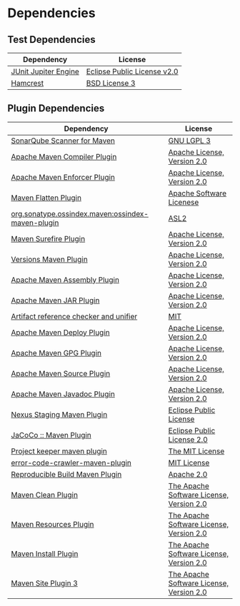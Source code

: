 <!-- @formatter:off -->
# Dependencies

## Test Dependencies

| Dependency                | License                          |
| ------------------------- | -------------------------------- |
| [JUnit Jupiter Engine][0] | [Eclipse Public License v2.0][1] |
| [Hamcrest][2]             | [BSD License 3][3]               |

## Plugin Dependencies

| Dependency                                              | License                                        |
| ------------------------------------------------------- | ---------------------------------------------- |
| [SonarQube Scanner for Maven][4]                        | [GNU LGPL 3][5]                                |
| [Apache Maven Compiler Plugin][6]                       | [Apache License, Version 2.0][7]               |
| [Apache Maven Enforcer Plugin][8]                       | [Apache License, Version 2.0][7]               |
| [Maven Flatten Plugin][9]                               | [Apache Software Licenese][10]                 |
| [org.sonatype.ossindex.maven:ossindex-maven-plugin][11] | [ASL2][10]                                     |
| [Maven Surefire Plugin][12]                             | [Apache License, Version 2.0][7]               |
| [Versions Maven Plugin][13]                             | [Apache License, Version 2.0][7]               |
| [Apache Maven Assembly Plugin][14]                      | [Apache License, Version 2.0][7]               |
| [Apache Maven JAR Plugin][15]                           | [Apache License, Version 2.0][7]               |
| [Artifact reference checker and unifier][16]            | [MIT][17]                                      |
| [Apache Maven Deploy Plugin][18]                        | [Apache License, Version 2.0][7]               |
| [Apache Maven GPG Plugin][19]                           | [Apache License, Version 2.0][7]               |
| [Apache Maven Source Plugin][20]                        | [Apache License, Version 2.0][7]               |
| [Apache Maven Javadoc Plugin][21]                       | [Apache License, Version 2.0][7]               |
| [Nexus Staging Maven Plugin][22]                        | [Eclipse Public License][23]                   |
| [JaCoCo :: Maven Plugin][24]                            | [Eclipse Public License 2.0][25]               |
| [Project keeper maven plugin][26]                       | [The MIT License][27]                          |
| [error-code-crawler-maven-plugin][28]                   | [MIT License][29]                              |
| [Reproducible Build Maven Plugin][30]                   | [Apache 2.0][10]                               |
| [Maven Clean Plugin][31]                                | [The Apache Software License, Version 2.0][10] |
| [Maven Resources Plugin][32]                            | [The Apache Software License, Version 2.0][10] |
| [Maven Install Plugin][33]                              | [The Apache Software License, Version 2.0][10] |
| [Maven Site Plugin 3][34]                               | [The Apache Software License, Version 2.0][10] |

[0]: https://junit.org/junit5/
[1]: https://www.eclipse.org/legal/epl-v20.html
[2]: http://hamcrest.org/JavaHamcrest/
[3]: http://opensource.org/licenses/BSD-3-Clause
[4]: http://sonarsource.github.io/sonar-scanner-maven/
[5]: http://www.gnu.org/licenses/lgpl.txt
[6]: https://maven.apache.org/plugins/maven-compiler-plugin/
[7]: https://www.apache.org/licenses/LICENSE-2.0.txt
[8]: https://maven.apache.org/enforcer/maven-enforcer-plugin/
[9]: https://www.mojohaus.org/flatten-maven-plugin/
[10]: http://www.apache.org/licenses/LICENSE-2.0.txt
[11]: https://sonatype.github.io/ossindex-maven/maven-plugin/
[12]: https://maven.apache.org/surefire/maven-surefire-plugin/
[13]: http://www.mojohaus.org/versions-maven-plugin/
[14]: https://maven.apache.org/plugins/maven-assembly-plugin/
[15]: https://maven.apache.org/plugins/maven-jar-plugin/
[16]: https://github.com/exasol/artifact-reference-checker-maven-plugin
[17]: https://opensource.org/licenses/MIT
[18]: https://maven.apache.org/plugins/maven-deploy-plugin/
[19]: https://maven.apache.org/plugins/maven-gpg-plugin/
[20]: https://maven.apache.org/plugins/maven-source-plugin/
[21]: https://maven.apache.org/plugins/maven-javadoc-plugin/
[22]: http://www.sonatype.com/public-parent/nexus-maven-plugins/nexus-staging/nexus-staging-maven-plugin/
[23]: http://www.eclipse.org/legal/epl-v10.html
[24]: https://www.jacoco.org/jacoco/trunk/doc/maven.html
[25]: https://www.eclipse.org/legal/epl-2.0/
[26]: https://github.com/exasol/project-keeper/
[27]: https://github.com/exasol/project-keeper/blob/main/LICENSE
[28]: https://github.com/exasol/error-code-crawler-maven-plugin/
[29]: https://github.com/exasol/error-code-crawler-maven-plugin/blob/main/LICENSE
[30]: http://zlika.github.io/reproducible-build-maven-plugin
[31]: http://maven.apache.org/plugins/maven-clean-plugin/
[32]: http://maven.apache.org/plugins/maven-resources-plugin/
[33]: http://maven.apache.org/plugins/maven-install-plugin/
[34]: http://maven.apache.org/plugins/maven-site-plugin/
